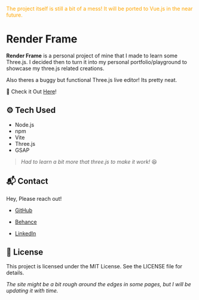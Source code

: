 <span style="color: orange;">The project itself is still a bit of a mess! It will be ported to Vue.js in the near future.</span>

# Render Frame
**Render Frame** is a personal project of mine that I made to learn some Three.js. I decided then to turn it into my personal portfolio/playground to showcase my three.js related creations.

Also theres a buggy but functional Three.js live editor! Its pretty neat.

🔗 Check it Out [Here](https://the-render-frame.vercel.app/)!

## ⚙️ Tech Used

- Node.js
- npm
- Vite
- Three.js
- GSAP

>*Had to learn a bit more that three.js to make it work!* 😆

## 📬 Contact
Hey, Please reach out!

- [GitHub](https://github.com/caioabrahao)

- [Behance](https://behance.com/caioabrahao)

- [LinkedIn](https://www.linkedin.com/in/caioabrahao/)

## 🧾 License
This project is licensed under the MIT License. See the LICENSE file for details.

*The site might be a bit rough around the edges in some pages, but I will be updating it with time.*